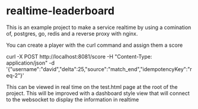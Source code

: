 # realtime-leaderboard
This is an example project to make a service realtime by using a comination of, postgres, go, redis 
and a reverse proxy with nginx.


You can create a player with the curl command and assign them a score

curl -X POST http://localhost:8081/score   -H "Content-Type: application/json"   -d '{"username":"david","delta":25,"source":"match_end","idempotencyKey":"req-2"}'

This can be viewed in real time on the test.html page at the root of the project. This will be improved with a dashboard style view that will connect to the websocket to display the information in realtime
